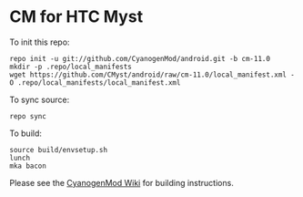 # CM for HTC Myst

To init this repo:

    repo init -u git://github.com/CyanogenMod/android.git -b cm-11.0
    mkdir -p .repo/local_manifests
    wget https://github.com/CMyst/android/raw/cm-11.0/local_manifest.xml -O .repo/local_manifests/local_manifest.xml

To sync source:

    repo sync

To build:

    source build/envsetup.sh
    lunch
    mka bacon

Please see the [CyanogenMod Wiki](http://wiki.cyanogenmod.org/) for building instructions.
